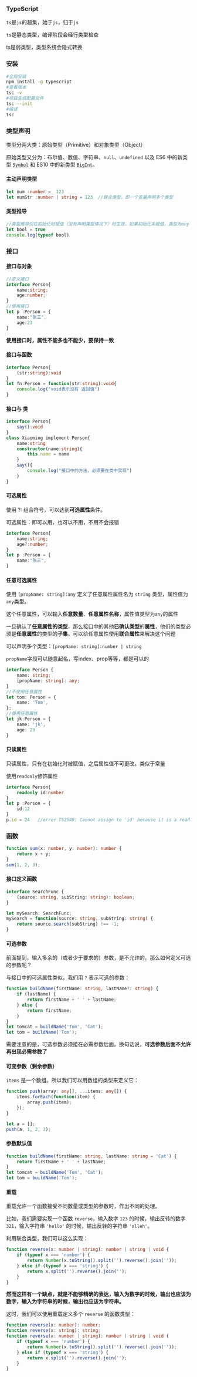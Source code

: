 ### TypeScript

`ts`是`js`的超集，始于`js`，归于`js`

`ts`是静态类型，编译阶段会经行类型检查

ts是弱类型，类型系统会隐式转换

### 安装

```bash
#全局安装
npm install -g typescript
#查看版本
tsc -v
#项目生成配置文件
tsc --init
#编译
tsc
```

### 类型声明 

类型分两大类：原始类型（Primitive）和对象类型（Object）

原始类型又分为：布尔值、数值、字符串、`null`、`undefined` 以及 ES6 中的新类型 [`Symbol`](http://es6.ruanyifeng.com/#docs/symbol) 和 ES10 中的新类型 [`BigInt`](https://developer.mozilla.org/zh-CN/docs/Web/JavaScript/Reference/Global_Objects/BigInt)。

#### 主动声明类型

```ts
let num :number =  123
let numStr :number | string = 123  //联合类型，即一个变量声明多个类型
```

#### 类型推导

```ts
//类型推导仅在初始化时赋值（没有声明类型情况下）时生效，如果初始化未赋值，类型为any
let bool = true
console.log(typeof bool)
```



### 接口

#### 接口与对象

```ts
//定义接口
interface Person{
    name:string;
    age:number;
}
//使用接口 
let p :Person = {
    name:"张三",
    age:23
}
```

**使用接口时，属性不能多也不能少，要保持一致**

#### 接口与函数

```ts
interface Person{
    (str:string):void
}
let fn:Person = function(str:string):void{
    console.log("void表示没有 返回值")
}
```

#### 接口与 类

```ts
interface Person{
    say():void
}
class Xiaoming implement Person{
    name:string
    constructor(name:string){
        this.name = name
    }
    say(){
        console.log("接口中的方法，必须要在类中实现")
    }
}
```



####  可选属性

使用 ?: 组合符号，可以达到**可选属性**条件。

可选属性：即可以用，也可以不用，不用不会报错

```ts
interface Person{
    name:string;
    age?:number;
}
let p :Person = {
    name:"张三",
}
```

#### 任意可选属性

使用 `[propName: string]:any` 定义了任意属性属性名为 `string` 类型，属性值为`any`类型。

这个任意属性，可以输入**任意数量**、**任意属性名称**，属性值类型为`any`的属性

一旦确认了**任意属性的类型**，那么接口中的其他**已确认类型**的**属性**，他们的类型必须是**任意属性**的类型的**子集**。可以给任意属性使用**联合属性**来解决这个问题

可以声明多个类型：`[propName: string]:number | string`

`propName`字段可以随意起名，写index、prop等等，都是可以的

```ts
interface Person {
    name: string;
    [propName: string]: any;
}
//不使用任意属性
let tom: Person = {
    name: 'Tom',
};
//使用任意属性
let jk:Person = {
    name: 'jk',
    age: 23
}
```

#### 只读属性

只读属性，只有在初始化时被赋值，之后属性值不可更改。类似于常量

使用`readonly`修饰属性

```ts
interface Person{
    readonly id:number
}
let p :Person = {
    id:12
}
p.id = 24   //error TS2540: Cannot assign to 'id' because it is a read-only property.
```

###  函数

```ts
function sum(x: number, y: number): number {
    return x + y;
}
sum(1, 2, 3);
```

#### 接口定义函数

```ts
interface SearchFunc {
    (source: string, subString: string): boolean;
}

let mySearch: SearchFunc;
mySearch = function(source: string, subString: string) {
    return source.search(subString) !== -1;
}
```

#### 可选参数

前面提到，输入多余的（或者少于要求的）参数，是不允许的。那么如何定义可选的参数呢？

与接口中的可选属性类似，我们用 `?` 表示可选的参数：

```ts
function buildName(firstName: string, lastName?: string) {
    if (lastName) {
        return firstName + ' ' + lastName;
    } else {
        return firstName;
    }
}
let tomcat = buildName('Tom', 'Cat');
let tom = buildName('Tom');
```

需要注意的是，可选参数必须接在必需参数后面。换句话说，**可选参数后面不允许再出现必需参数了**

#### 可变参数（剩余参数）

`items` 是一个数组。所以我们可以用数组的类型来定义它：

```ts
function push(array: any[], ...items: any[]) {
    items.forEach(function(item) {
        array.push(item);
    });
}

let a = [];
push(a, 1, 2, 3);
```

#### 参数默认值

```ts
function buildName(firstName: string, lastName: string = 'Cat') {
    return firstName + ' ' + lastName;
}
let tomcat = buildName('Tom', 'Cat');
let tom = buildName('Tom');
```

#### 重载

重载允许一个函数接受不同数量或类型的参数时，作出不同的处理。

比如，我们需要实现一个函数 `reverse`，输入数字 `123` 的时候，输出反转的数字 `321`，输入字符串 `'hello'` 的时候，输出反转的字符串 `'olleh'`。

利用联合类型，我们可以这么实现：

```ts
function reverse(x: number | string): number | string | void {
    if (typeof x === 'number') {
        return Number(x.toString().split('').reverse().join(''));
    } else if (typeof x === 'string') {
        return x.split('').reverse().join('');
    }
}
```

**然而这样有一个缺点，就是不能够精确的表达，输入为数字的时候，输出也应该为数字，输入为字符串的时候，输出也应该为字符串。**

这时，我们可以使用重载定义多个 `reverse` 的函数类型：

```ts
function reverse(x: number): number;
function reverse(x: string): string;
function reverse(x: number | string): number | string | void {
    if (typeof x === 'number') {
        return Number(x.toString().split('').reverse().join(''));
    } else if (typeof x === 'string') {
        return x.split('').reverse().join('');
    }
}
```
